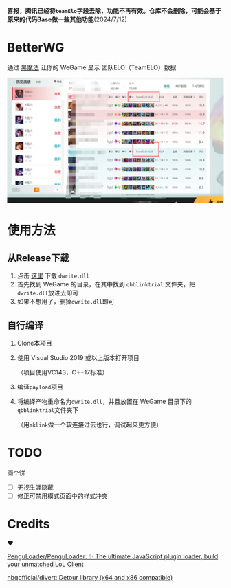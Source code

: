 **喜报，腾讯已经将`teamElo`字段去除，功能不再有效。仓库不会删除，可能会基于原来的代码Base做一些其他功能**(2024/7/12)


# BetterWG

通过 [黑魔法](./HOW_IT_WORKS.md) 让你的 WeGame 显示 团队ELO（TeamELO）数据

![](https://raw.githubusercontent.com/BakaFT/hexo-blog-img/main/img/2024/07/11teamelo.png)

# 使用方法

## 从Release下载

1. 点击 [这里](https://github.com/BakaFT/BetterWG/releases/latest) 下载 `dwrite.dll`
2. 首先找到 WeGame 的目录，在其中找到 `qbblinktrial` 文件夹，把`dwrite.dll`放进去即可
3. 如果不想用了，删掉`dwrite.dll`即可

## 自行编译

1. Clone本项目

2. 使用 Visual Studio 2019 或以上版本打开项目

   （项目使用VC143，C++17标准）

3. 编译`payload`项目

4. 将编译产物重命名为`dwrite.dll`，并且放置在 WeGame 目录下的 `qbblinktrial`文件夹下

   （用`mklink`做一个软连接过去也行，调试起来更方便）

# TODO

画个饼

- [ ] 无视生涯隐藏
- [ ] 修正可禁用模式页面中的样式冲突

# Credits

:heart:

[PenguLoader/PenguLoader: ✨ The ultimate JavaScript plugin loader, build your unmatched LoL Client](https://github.com/PenguLoader/PenguLoader/)

[nbqofficial/divert: Detour library (x64 and x86 compatible)](https://github.com/nbqofficial/divert)
